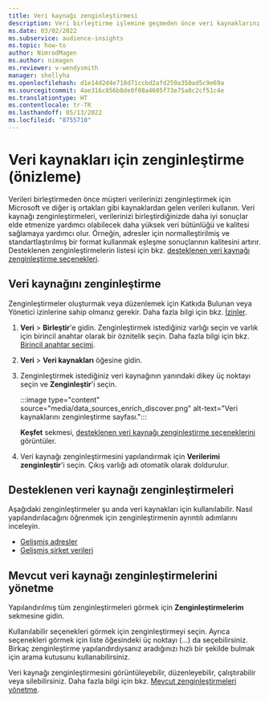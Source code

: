 ```yaml
---
title: Veri kaynağı zenginleştirmesi
description: Veri birleştirme işlemine geçmeden önce veri kaynaklarını zenginleştirin.
ms.date: 03/02/2022
ms.subservice: audience-insights
ms.topic: how-to
author: NimrodMagen
ms.author: nimagen
ms.reviewer: v-wendysmith
manager: shellyha
ms.openlocfilehash: d1e14d2d4e718d71ccbd2afd259a350ad5c9e69a
ms.sourcegitcommit: 4ae316c856b8de0f08a4605f73e75a8c2cf51c4e
ms.translationtype: HT
ms.contentlocale: tr-TR
ms.lasthandoff: 05/13/2022
ms.locfileid: "8755710"
---
```

# <a name="enrichment-for-data-sources-preview"></a>Veri kaynakları için zenginleştirme (önizleme)

Verileri birleştirmeden önce müşteri verilerinizi zenginleştirmek için Microsoft ve diğer iş ortakları gibi kaynaklardan gelen verileri kullanın. Veri kaynağı zenginleştirmeleri, verilerinizi birleştirdiğinizde daha iyi sonuçlar elde etmenize yardımcı olabilecek daha yüksek veri bütünlüğü ve kalitesi sağlamaya yardımcı olur. Örneğin, adresler için normalleştirilmiş ve standartlaştırılmış bir format kullanmak eşleşme sonuçlarının kalitesini artırır. Desteklenen zenginleştirmelerin listesi için bkz. [desteklenen veri kaynağı zenginleştirme seçenekleri](#supported-data-source-enrichments).

## <a name="enrich-a-data-source"></a>Veri kaynağını zenginleştirme

Zenginleştirmeler oluşturmak veya düzenlemek için Katkıda Bulunan veya Yönetici izinlerine sahip olmanız gerekir. Daha fazla bilgi için bkz. [İzinler](permissions.md).  

1. **Veri** > **Birleştir**'e gidin. Zenginleştirmek istediğiniz varlığı seçin ve varlık için birincil anahtar olarak bir öznitelik seçin. Daha fazla bilgi için bkz. [Birincil anahtar seçimi](map-entities.md#select-primary-key-and-semantic-type-for-attributes).

1. **Veri** > **Veri kaynakları** öğesine gidin.

1. Zenginleştirmek istediğiniz veri kaynağının yanındaki dikey üç noktayı seçin ve **Zenginleştir**'i seçin.

   :::image type="content" source="media/data_sources_enrich_discover.png" alt-text="Veri kaynaklarını zenginleştirme sayfası.":::

   **Keşfet** sekmesi, [desteklenen veri kaynağı zenginleştirme seçeneklerini](#supported-data-source-enrichments) görüntüler.

1. Veri kaynağı zenginleştirmesini yapılandırmak için **Verilerimi zenginleştir**'i seçin. Çıkış varlığı adı otomatik olarak doldurulur.

## <a name="supported-data-source-enrichments"></a>Desteklenen veri kaynağı zenginleştirmeleri

Aşağıdaki zenginleştirmeler şu anda veri kaynakları için kullanılabilir. Nasıl yapılandırılacağını öğrenmek için zenginleştirmenin ayrıntılı adımlarını inceleyin.

- [Gelişmiş adresler](enrichment-enhanced-addresses.md)
- [Gelişmiş şirket verileri](enrichment-enhanced-company-data.md)

## <a name="manage-existing-data-source-enrichments"></a>Mevcut veri kaynağı zenginleştirmelerini yönetme

Yapılandırılmış tüm zenginleştirmeleri görmek için **Zenginleştirmelerim** sekmesine gidin.

Kullanılabilir seçenekleri görmek için zenginleştirmeyi seçin. Ayrıca seçenekleri görmek için liste öğesindeki üç noktayı (...) da seçebilirsiniz. Birkaç zenginleştirme yapılandırdıysanız aradığınızı hızlı bir şekilde bulmak için arama kutusunu kullanabilirsiniz.

Veri kaynağı zenginleştirmesini görüntüleyebilir, düzenleyebilir, çalıştırabilir veya silebilirsiniz. Daha fazla bilgi için bkz. [Mevcut zenginleştirmeleri yönetme](enrichment-hub.md).
